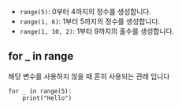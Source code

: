 
- `range(5)`: 0부터 4까지의 정수를 생성합니다.
- `range(1, 6)`: 1부터 5까지의 정수를 생성합니다.
- `range(1, 10, 2)`: 1부터 9까지의 홀수를 생성합니다.


## for _ in range

해당 변수를 사용하지 않을 때 흔히 사용되는 관례 입니다

```
for _ in range(5):
    print("Hello")
```
